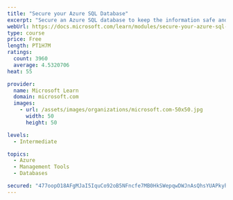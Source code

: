 ```yaml
---
title: "Secure your Azure SQL Database"
excerpt: "Secure an Azure SQL database to keep the information safe and diagnose potential security concerns as they happen."
webUrl: https://docs.microsoft.com/learn/modules/secure-your-azure-sql-database/
type: course
price: Free
length: PT1H7M
ratings:
  count: 3960
  average: 4.5320706
heat: 55

provider:
  name: Microsoft Learn
  domain: microsoft.com
  images:
    - url: /assets/images/organizations/microsoft.com-50x50.jpg
      width: 50
      height: 50

levels:
  - Intermediate

topics:
  - Azure
  - Management Tools
  - Databases

secured: "477oopO18AFgMJaI5IquCo92oB5NFncfe7MB0HkSWepqwDWJnAsQhsYUAPkyh2PrALiSk4RFdPbOulhge6YKu2PSs+Tt3YzH/KB6YNcH8w5aKLCQNSNM/jnw3hFxiTcrFRJqbYXX+fpx6iKDRBWTFWqQn13gUrj5g2bjj/gybYdwyz2fKs2ai7vLVXZRMOwa+kf7AkCtBmDAOGD8ZGcUQfBhZKtg6fmeN8l0qd/o6uzl8ci1ZguIddzgwr558DYRDiuGkTRTJZRCC5vpo7p2hquO09o42NsCwX0NoHIaAB3M5NeUbrQsUysKbVILrd2x/ZOpipbT5jIezi6VEFfR3AaknZ39RIxB8ZeVw8PyHO7IqGnzwWLBpy55nEzhJEuh1I6iWh0bBayoaL0zyuzj/XIvD0lKZnRHG1TSSTTByI0=;mEpZg5RzMlQ9jTG8NHqbYg=="
---
```


